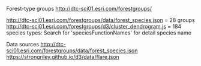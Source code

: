Forest-type groups
http://dtc-sci01.esri.com/forestgroups/

http://dtc-sci01.esri.com/forestgroups/data/forest_species.json = 28 groups
http://dtc-sci01.esri.com/forestgroups/d3/cluster_dendrogram.js = 184 species types: Search for 'speciesFunctionNames' for detail species name

Data sources
http://dtc-sci01.esri.com/forestgroups/data/forest_species.json
https://strongriley.github.io/d3/data/flare.json